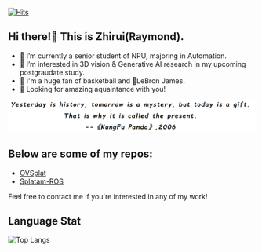[![Hits](https://hits.seeyoufarm.com/api/count/incr/badge.svg?url=https%3A%2F%2Fgithub.com%2FZhirui86%2Fzhirui86&count_bg=%2379C83D&title_bg=%23555555&icon=&icon_color=%23E7E7E7&title=pass+by&edge_flat=true)](https://hits.seeyoufarm.com)

## Hi there!👋 This is Zhirui(Raymond).
- 🔭 I’m currently a senior student of NPU, majoring in Automation.
- 🌱 I’m interested in 3D vision & Generative AI research in my upcoming postgraudate study.
- 🏀 I'm a huge fan of basketball and 👑LeBron James.
- 🥰 Looking for amazing aquaintance with you!

![my motto](motto.png)

## Below are some of my repos:
- [OVSplat](https://github.com/Zhirui86/OVSplat)
- [Splatam-ROS](https://github.com/Zhirui86/Splatam-ROS)

Feel free to contact me if you're interested in any of my work!

## Language Stat
![Top Langs](https://github-readme-stats.vercel.app/api/top-langs/?username=zhirui86&size_weight=0.5&count_weight=0.5)

<!--
**Zhirui86/zhirui86** is a ✨ _special_ ✨ repository because its `README.md` (this file) appears on your GitHub profile.

Here are some ideas to get you started:

- 🔭 I’m currently working on ...
- 🌱 I’m currently learning ...
- 👯 I’m looking to collaborate on ...
- 🤔 I’m looking for help with ...
- 💬 Ask me about ...
- 📫 How to reach me: ...
- 😄 Pronouns: ...
- ⚡ Fun fact: ...
-->
